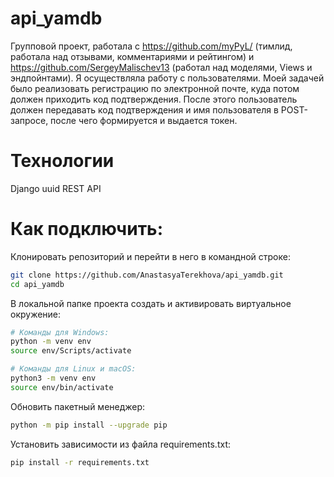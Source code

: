 # api_yamdb
Групповой проект, работала с https://github.com/myPyL/ (тимлид, работала над отзывами, комментариями и рейтингом) и https://github.com/SergeyMalischev13 (работал над моделями, Views и эндпойнтами). Я осуществляла работу с пользователями. Моей задачей было реализовать регистрацию по электронной почте, куда потом должен приходить код подтверждения. После этого пользователь должен передавать код подтверждения и имя пользователя в POST-запросе, после чего формируется и выдается токен. 

# Технологии
Django
uuid
REST API

# Как подключить:
Клонировать репозиторий и перейти в него в командной строке:
```bash
git clone https://github.com/AnastasyaTerekhova/api_yamdb.git
cd api_yamdb
```

В локальной папке проекта создать и активировать виртуальное окружение:
```bash
# Команды для Windows:
python -m venv env
source env/Scripts/activate

# Команды для Linux и macOS:
python3 -m venv env
source env/bin/activate
```

Обновить пакетный менеджер:
```bash
python -m pip install --upgrade pip
```

Установить зависимости из файла requirements.txt:
```bash
pip install -r requirements.txt
```